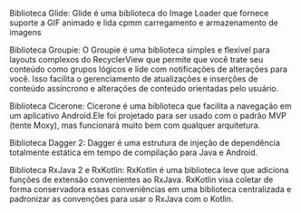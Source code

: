 Biblioteca Glide: 
      Glide é uma biblioteca do Image Loader que fornece suporte a GIF animado e lida cpmm carregamento e armazenamento de imagens

Biblioteca Groupie:
      O Groupie é uma biblioteca simples e flexível para layouts complexos do RecyclerView que permite que você trate seu conteúdo como grupos lógicos e lide com notificações de alterações para você. Isso facilita o gerenciamento de atualizações e inserções de conteúdo assíncrono e alterações de conteúdo orientadas pelo usuário.
      
Biblioteca Cicerone:
      Cicerone é uma biblioteca que facilita a navegação em um aplicativo Android.Ele foi projetado para ser usado com o padrão MVP (tente Moxy), mas funcionará muito bem com qualquer arquitetura.
      
 Biblioteca Dagger 2:
      Dagger é uma estrutura de injeção de dependência totalmente estática em tempo de compilação para Java e Android.
    
 Biblioteca RxJava 2 e RxKotlin:
      RxKotlin é uma biblioteca leve que adiciona funções de extensão convenientes ao RxJava. RxKotlin visa coletar de forma conservadora essas conveniências em uma biblioteca centralizada e padronizar as convenções para usar o RxJava com o Kotlin.
